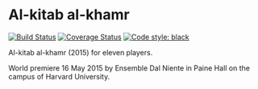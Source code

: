 Al-kitab al-khamr
=================

[![Build Status](
    https://travis-ci.org/trevorbaca/khamr.svg)](
    https://travis-ci.org/trevorbaca/khamr)
[![Coverage Status](
    https://coveralls.io/repos/github/trevorbaca/khamr/badge.svg)](
    https://coveralls.io/github/trevorbaca/khamr)
[![Code style: black](
    https://img.shields.io/badge/code%20style-black-000000.svg)](
    https://github.com/ambv/black)

Al-kitab al-khamr (2015) for eleven players.

World premiere 16 May 2015 by Ensemble Dal Niente in Paine Hall on the campus
of Harvard University.
